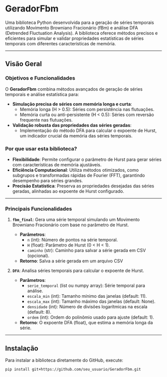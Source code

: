 # GeradorFbm

Uma biblioteca Python desenvolvida para a geração de séries temporais utilizando Movimento Browniano Fracionário (fBm) e análise DFA (Detrended Fluctuation Analysis). A biblioteca oferece métodos precisos e eficientes para simular e validar propriedades estatísticas de séries temporais com diferentes características de memória.

---

## Visão Geral

### Objetivos e Funcionalidades
O **GeradorFbm** combina métodos avançados de geração de séries temporais e análise estatística para:
- **Simulação precisa de séries com memória longa e curta**:
  - Memória longa (H > 0.5): Séries com persistência nas flutuações.
  - Memória curta ou anti-persistente (H < 0.5): Séries com reversão frequente nas flutuações.
- **Validação robusta das propriedades das séries geradas**:
  - Implementação do método DFA para calcular o expoente de Hurst, um indicador crucial da memória das séries temporais.

### Por que usar esta biblioteca?
- **Flexibilidade**: Permite configurar o parâmetro de Hurst para gerar séries com características de memória ajustáveis.
- **Eficiência Computacional**: Utiliza métodos otimizados, como subgrupos e transformadas rápidas de Fourier (FFT), garantindo desempenho para séries grandes.
- **Precisão Estatística**: Preserva as propriedades desejadas das séries geradas, alinhadas ao expoente de Hurst configurado.


---

### Principais Funcionalidades

1. **`fbm_final`**: Gera uma série temporal simulando um Movimento Browniano Fracionário com base no parâmetro de Hurst.
   - **Parâmetros**:
     - `n` (int): Número de pontos na série temporal.
     - `H` (float): Parâmetro de Hurst (0 < H < 1).
     - `caminho` (str): Caminho para salvar a série gerada em CSV (opcional).
   - **Retorno**: Salva a série gerada em um arquivo CSV

2. **`DFA`**: Analisa séries temporais para calcular o expoente de Hurst.
   - **Parâmetros**:
     - `serie_temporal` (list ou numpy array): Série temporal para análise.
     - `escala_min` (int): Tamanho mínimo das janelas (default: 11).
     - `escala_max` (int): Tamanho máximo das janelas (default: None).
     - `densidade` (int): Número de divisões logarítmicas na escala (default: 8).
     - `ordem` (int): Ordem do polinômio usado para ajuste (default: 1).
   - **Retorno**: O expoente DFA (float), que estima a memória longa da série.


---

## Instalação

Para instalar a biblioteca diretamente do GitHub, execute:

```bash
pip install git+https://github.com/seu_usuario/GeradorFbm.git
